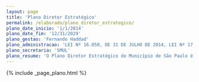```yaml
---
layout: page
title: 'Plano Diretor Estratégico'
permalink: /elaborado/plano_diretor_estrategico/
plano_date_inicio: '1/1/2014'
plano_date_fim: '12/31/2029'
plano_gestao: 'Fernando Haddad'
plano_administracao: 'LEI Nº 16.050, DE 31 DE JULHO DE 2014, LEI Nº 17.975 DE 8 DE JULHO DE 2023 (revisão)'
plano_secretaria: 'SMUL'
plano_resume: 'O Plano Diretor Estratégico do Município de São Paulo é uma lei municipal que orienta o desenvolvimento e o crescimento da cidade até 2030. Elaborado com a participação da sociedade, o PDE direciona as ações dos produtores do espaço urbano, públicos ou privados, para que o desenvolvimento da cidade seja feito de forma planejada e atenda às necessidades coletivas de toda a população, visando garantir uma cidade mais moderna, equilibrada, inclusiva, ambientalmente responsável, produtiva e, sobretudo, com qualidade de vida.'
---
```

<div>
{% include _page_plano.html %}
</div>
